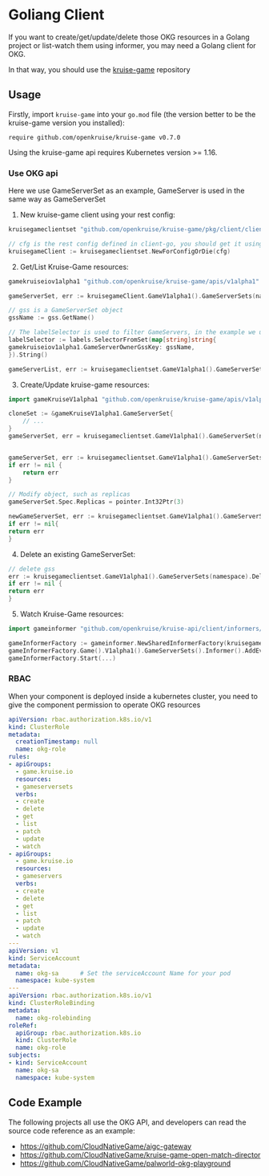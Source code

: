 # Goliang Client

If you want to create/get/update/delete those OKG resources in a Golang project or list-watch them using informer,
you may need a Golang client for OKG.

In that way, you should use the [kruise-game](https://github.com/openkruise/kruise-game) repository

## Usage

Firstly, import `kruise-game` into your `go.mod` file (the version better to be the kruise-game version you installed):

```
require github.com/openkruise/kruise-game v0.7.0
```

Using the kruise-game api requires Kubernetes version >= 1.16.

### Use OKG api

Here we use GameServerSet as an example, GameServer is used in the same way as GameServerSet

1. New kruise-game client using your rest config:

```go
kruisegameclientset "github.com/openkruise/kruise-game/pkg/client/clientset/versioned"

// cfg is the rest config defined in client-go, you should get it using kubeconfig or serviceaccount
kruisegameClient := kruisegameclientset.NewForConfigOrDie(cfg)
```

2. Get/List Kruise-Game resources:

```go
gamekruiseiov1alpha1 "github.com/openkruise/kruise-game/apis/v1alpha1"

gameServerSet, err := kruisegameClient.GameV1alpha1().GameServerSets(namespace).Get(context.TODO(), "GameServerSetName", metav1.GetOptions{})

// gss is a GameServerSet object
gssName := gss.GetName()

// The labelSelector is used to filter GameServers, in the example we use the name of the GameServerSet to filter out the GameServers it manages, you can also use a custom labelSelector.
labelSelector := labels.SelectorFromSet(map[string]string{
gamekruiseiov1alpha1.GameServerOwnerGssKey: gssName,
}).String()

gameServerList, err := kruisegameclientset.GameV1alpha1().GameServerSets(namespace).List(context.TODO(), metav1.ListOptions{})
```

3. Create/Update kruise-game resources:

```go
import gameKruiseV1alpha1 "github.com/openkruise/kruise-game/apis/v1alpha1"

cloneSet := &gameKruiseV1alpha1.GameServerSet{
    // ...
}
gameServerSet, err = kruisegameclientset.GameV1alpha1().GameServerSet(namespace).Create(context.TODO(), cloneSet, metav1.CreateOptions{})
```

```go

gameServerSet, err := kruisegameclientset.GameV1alpha1().GameServerSets(namespace).Get(context.TODO(), "GameServerSetName", metav1.GetOptions{})
if err != nil {
    return err
}

// Modify object, such as replicas
gameServerSet.Spec.Replicas = pointer.Int32Ptr(3)

newGameServerSet, err := kruisegameclientset.GameV1alpha1().GameServerSets(namespace).Update(context.TODO(), gameServerSet, metav1.UpdateOptions{})
if err != nil{
return err
}
```

4. Delete an existing GameServerSet:

```go
// delete gss
err := kruisegameclientset.GameV1alpha1().GameServerSets(namespace).Delete(context.TODO(), "GameServerSetName", metav1.DeleteOptions{})
if err != nil {
return err
}
```

5. Watch Kruise-Game resources:

```go
import gameinformer "github.com/openkruise/kruise-api/client/informers/externalversions"

gameInformerFactory := gameinformer.NewSharedInformerFactory(kruisegameclientset, 0)
gameInformerFactory.Game().V1alpha1().GameServerSets().Informer().AddEventHandler(...)
gameInformerFactory.Start(...)
```

### RBAC

When your component is deployed inside a kubernetes cluster, you need to give the component permission to operate OKG resources

```yaml
apiVersion: rbac.authorization.k8s.io/v1
kind: ClusterRole
metadata:
  creationTimestamp: null
  name: okg-role
rules:
- apiGroups:
  - game.kruise.io
  resources:
  - gameserversets
  verbs:
  - create
  - delete
  - get
  - list
  - patch
  - update
  - watch
- apiGroups:
  - game.kruise.io
  resources:
  - gameservers
  verbs:
  - create
  - delete
  - get
  - list
  - patch
  - update
  - watch
---
apiVersion: v1
kind: ServiceAccount
metadata:
  name: okg-sa      # Set the serviceAccount Name for your pod
  namespace: kube-system
---
apiVersion: rbac.authorization.k8s.io/v1
kind: ClusterRoleBinding
metadata:
  name: okg-rolebinding
roleRef:
  apiGroup: rbac.authorization.k8s.io
  kind: ClusterRole
  name: okg-role
subjects:
- kind: ServiceAccount
  name: okg-sa
  namespace: kube-system

```

## Code Example
The following projects all use the OKG API, and developers can read the source code reference as an example:
- https://github.com/CloudNativeGame/aigc-gateway
- https://github.com/CloudNativeGame/kruise-game-open-match-director
- https://github.com/CloudNativeGame/palworld-okg-playground